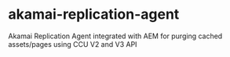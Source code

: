 # akamai-replication-agent
Akamai Replication Agent integrated with AEM for purging cached assets/pages using CCU V2 and V3 API
